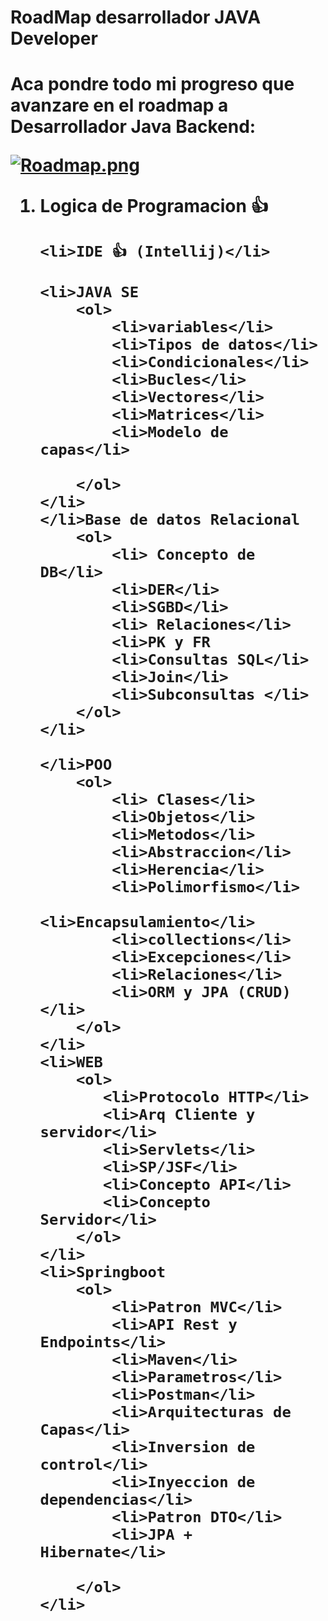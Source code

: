 <h1>RoadMap desarrollador JAVA Developer<h1>
Aca pondre todo mi progreso que avanzare en el roadmap a Desarrollador Java Backend:

  
[![Roadmap.png](https://i.postimg.cc/yd9xKdSR/Roadmap.png)](https://postimg.cc/qhJ4XpwB)

<ol>
    <li>Logica de Programacion 👍</li>

    <li>IDE 👍 (Intellij)</li>

    <li>JAVA SE
        <ol>
            <li>variables</li>
            <li>Tipos de datos</li>
            <li>Condicionales</li>
            <li>Bucles</li>
            <li>Vectores</li>
            <li>Matrices</li>
            <li>Modelo de capas</li>
            
        </ol>
    </li>
    </li>Base de datos Relacional
        <ol>
            <li> Concepto de DB</li>
            <li>DER</li>
            <li>SGBD</li>
            <li> Relaciones</li>
            <li>PK y FR
            <li>Consultas SQL</li>
            <li>Join</li>
            <li>Subconsultas </li>
        </ol>
    </li>

    </li>POO
        <ol>
            <li> Clases</li>
            <li>Objetos</li>
            <li>Metodos</li>
            <li>Abstraccion</li>
            <li>Herencia</li>
            <li>Polimorfismo</li>
            <li>Encapsulamiento</li>
            <li>collections</li>
            <li>Excepciones</li>
            <li>Relaciones</li>
            <li>ORM y JPA (CRUD)</li>
        </ol>
    </li>
    <li>WEB
        <ol>
           <li>Protocolo HTTP</li>
           <li>Arq Cliente y servidor</li>
           <li>Servlets</li>
           <li>SP/JSF</li>
           <li>Concepto API</li>
           <li>Concepto Servidor</li> 
        </ol>
    </li>
    <li>Springboot
        <ol>
            <li>Patron MVC</li>
            <li>API Rest y Endpoints</li>
            <li>Maven</li>
            <li>Parametros</li>
            <li>Postman</li>
            <li>Arquitecturas de Capas</li>
            <li>Inversion de control</li>
            <li>Inyeccion de dependencias</li>
            <li>Patron DTO</li>
            <li>JPA + Hibernate</li>
            
        </ol>
    </li>
</ol>  
  
